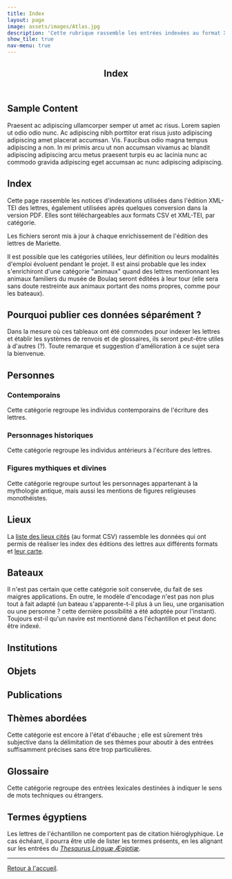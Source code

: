 ```yaml
---
title: Index
layout: page
image: assets/images/Atlas.jpg
description: 'Cette rubrique rassemble les entrées indexées au format XML.'
show_tile: true
nav-menu: true
---
```

<!-- Main -->
<div id="main" class="alt">

<!-- One -->
<section id="one">
	<div class="inner">
		<header class="major">
			<h1>Index</h1>
		</header>

<!-- Content -->
<h2 id="content">Sample Content</h2>
<p>Praesent ac adipiscing ullamcorper semper ut amet ac risus. Lorem sapien ut odio odio nunc. Ac adipiscing nibh porttitor erat risus justo adipiscing adipiscing amet placerat accumsan. Vis. Faucibus odio magna tempus adipiscing a non. In mi primis arcu ut non accumsan vivamus ac blandit adipiscing adipiscing arcu metus praesent turpis eu ac lacinia nunc ac commodo gravida adipiscing eget accumsan ac nunc adipiscing adipiscing.</p>

<h2>Index</h2>

<p>Cette page rassemble les notices d'indexations utilisées dans l'édition XML-TEI des lettres, également utilisées après quelques conversion dans la version PDF. Elles sont téléchargeables aux formats CSV et XML-TEI, par catégorie.</p>
<p>Les fichiers seront mis à jour à chaque enrichissement de l'édition des lettres de Mariette.</p>
<p>Il est possible que les catégories utiliées, leur définition ou leurs modalités d'emploi évoluent pendant le projet. Il est ainsi probable que les index s'enrichiront d'une catégorie "animaux" quand des lettres mentionnant les animaux familiers du musée de Boulaq seront éditées à leur tour (elle sera sans doute restreinte aux animaux portant des noms propres, comme pour les bateaux).</p>

<h2>Pourquoi publier ces données séparément ?</h2>

<p>Dans la mesure où ces tableaux ont été commodes pour indexer les lettres et établir les systèmes de renvois et de glossaires, ils seront peut-être utiles à d'autres (?). Toute remarque et suggestion d'amélioration à ce sujet sera la bienvenue.</p>

<h2>Personnes</h2>

<p></p>

<h3>Contemporains</h3>

<p>Cette catégorie regroupe les individus contemporains de l'écriture des lettres.</p>

<h3>Personnages historiques</h3>

<p>Cette catégorie regroupe les individus antérieurs à l'écriture des lettres.</p>

<h3>Figures mythiques et divines</h3>

<p>Cette catégorie regroupe surtout les personnages appartenant à la mythologie antique, mais aussi les mentions de figures religieuses monothéistes.</p>

<h2>Lieux</h2>

<p>La <a href="https://github.com/ThLebee/CoEg_test/raw/master/data/CoEg_index_place.csv">liste des lieux cités</a> (au format CSV) rassemble les données qui ont permis de réaliser les index des éditions des lettres aux différents formats et <a href="http://u.osmfr.org/m/461360/">leur carte</a>.</p>

<h2>Bateaux</h2>

<p>Il n'est pas certain que cette catégorie soit conservée, du fait de ses maigres applications. En outre, le modèle d'encodage n'est pas non plus tout à fait adapté (un bateau s'apparente-t-il plus à un lieu, une organisation ou une personne ? cette dernière possibilité a été adoptée pour l'instant). Toujours est-il qu'un navire est mentionné dans l'échantillon et peut donc être indexé.</p>

<h2>Institutions</h2>

<p></p>

<h2>Objets</h2>

<p></p>

<h2>Publications</h2>

<p></p>

<h2>Thèmes abordées</h2>

<p>Cette catégorie est encore à l'état d'ébauche ; elle est sûrement très subjective dans la délimitation de ses thèmes pour aboutir à des entrées suffisamment précises sans être trop particulières.</p>

<h2>Glossaire</h2>

<p>Cette catégorie regroupe des entrées lexicales destinées à indiquer le sens de mots techniques ou étrangers.</p>

<h2>Termes égyptiens</h2>

<p>Les lettres de l'échantillon ne comportent pas de citation hiéroglyphique. Le cas échéant, il pourra être utile de lister les termes présents, en les alignant sur les entrées du <i><a href="http://aaew.bbaw.de/tla/">Thesaurus Linguæ Ægiptiæ</a></i>.</p>
<hr>
<a href="https://thlebee.github.io/CoEg_test">Retour à l'accueil</a>.


</div>
</section>
